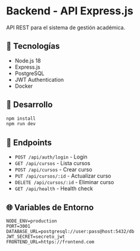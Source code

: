 # Backend - API Express.js

API REST para el sistema de gestión académica.

## 🚀 Tecnologías

- Node.js 18
- Express.js
- PostgreSQL
- JWT Authentication
- Docker

## 🔧 Desarrollo

```bash
npm install
npm run dev
```

## 📡 Endpoints

- `POST /api/auth/login` - Login
- `GET /api/cursos` - Lista cursos
- `POST /api/cursos` - Crear curso
- `PUT /api/cursos/:id` - Actualizar curso
- `DELETE /api/cursos/:id` - Eliminar curso
- `GET /api/health` - Health check

## 🌐 Variables de Entorno

```
NODE_ENV=production
PORT=3001
DATABASE_URL=postgresql://user:pass@host:5432/db
JWT_SECRET=secreto_jwt
FRONTEND_URL=https://frontend.com
```
